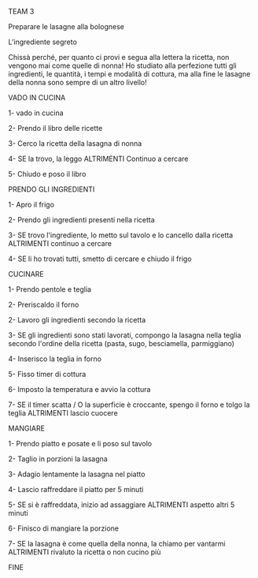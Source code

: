 TEAM 3

Preparare le lasagne alla bolognese

L’ingrediente segreto

Chissà perché, per quanto ci provi e segua alla lettera la ricetta, 
non vengono mai come quelle di nonna! Ho studiato alla perfezione tutti gli ingredienti, 
le quantità, i tempi e modalità di cottura, ma alla fine le lasagne della nonna sono sempre
di un altro livello!


VADO IN CUCINA

1- vado in cucina

2- Prendo il libro delle ricette

3- Cerco la ricetta della lasagna di nonna

4- SE la trovo, la leggo
   ALTRIMENTI Continuo a cercare

5- Chiudo e poso il libro 

PRENDO GLI INGREDIENTI

1- Apro il frigo

2- Prendo gli ingredienti presenti nella ricetta

3- SE trovo l'ingrediente, lo metto sul tavolo e lo cancello dalla ricetta
   ALTRIMENTI continuo a cercare

4- SE li ho trovati tutti, smetto di cercare e chiudo il frigo

CUCINARE

1- Prendo pentole e teglia

2- Preriscaldo il forno

2- Lavoro gli ingredienti secondo la ricetta

3- SE gli ingredienti sono stati lavorati, compongo la lasagna nella teglia secondo l'ordine della ricetta (pasta, sugo, besciamella, parmiggiano)

4- Inserisco la teglia in forno

5- Fisso timer di cottura

6- Imposto la temperatura e avvio la cottura

7- SE il timer scatta / O la superficie è croccante, spengo il forno e tolgo la teglia
   ALTRIMENTI lascio cuocere

MANGIARE

1- Prendo piatto e posate e li poso sul tavolo

2- Taglio in porzioni la lasagna

3- Adagio lentamente la lasagna nel piatto

4- Lascio raffreddare il piatto per 5 minuti

5- SE si è raffreddata, inizio ad assaggiare
   ALTRIMENTI aspetto altri 5 minuti

6- Finisco di mangiare la porzione

7- SE la lasagna è come quella della nonna, la chiamo per vantarmi
   ALTRIMENTI rivaluto la ricetta o non cucino più

FINE